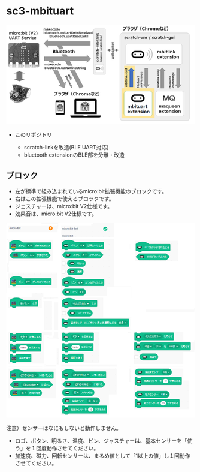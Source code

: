 # sc3-mbituart

![](images/mbituart.png)

- このリポジトリ

	- scratch-linkを改造(BLE UART対応)
	- bluetooth extensionのBLE部を分離・改造

## ブロック

- 左が標準で組み込まれているmicro:bit拡張機能のブロックです。
- 右はこの拡張機能で使えるブロックです。
- ジェスチャーは、micro:bit V2仕様です。
- 効果音は、micro:bit V2仕様です。

![](images/blocks-mbit.png)

注意）センサーはなにもしないと動作しません。

- ロゴ、ボタン、明るさ、温度、ピン、ジャスチャーは、基本センサーを「使う」を１回度動作させてください。
- 加速度、磁力、回転センサーは、まるめ値として「1以上の値」し１回動作させてください。

